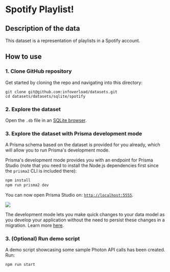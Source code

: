 # Spotify Playlist!

## Description of the data

This dataset is a representation of playlists in a Spotify account.  

## How to use

### 1. Clone GitHub repository

Get started by cloning the repo and navigating into this directory:

```
git clone git@github.com:infoverload/datasets.git
cd datasets/datasets/sqlite/spotify
```

### 2. Explore the dataset

Open the `.db` file in an [SQLite browser](https://sqliteonline.com/).


### 3. Explore the dataset with Prisma development mode

A Prisma schema based on the dataset is provided for you already, which will allow you to run Prisma's development mode. 

Prisma's development mode provides you with an endpoint for Prisma Studio (note that you need to install the Node.js dependencies first since the `prisma2` CLI is included there):

```sh
npm install
npm run prisma2 dev
```

You can now open Prisma Studio on: [`http://localhost:5555`](http://localhost:5555).

![](https://i.imgur.com/rvbkFUCr.png)

The development mode lets you make quick changes to your data model as you develop your application without the need to persist these changes in a migration.  Learn more [here](https://github.com/prisma/prisma2/blob/master/docs/development-mode.md).


### 3. (Optional) Run demo script

A demo script showcasing some sample Photon API calls has been created.  Run:

```sh
npm run start
```
